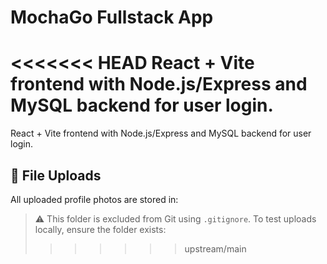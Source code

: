 # MochaGo Fullstack App

<<<<<<< HEAD
React + Vite frontend with Node.js/Express and MySQL backend for user login.
=======
React + Vite frontend with Node.js/Express and MySQL backend for user login.


## 📁 File Uploads

All uploaded profile photos are stored in:


> ⚠️ This folder is excluded from Git using `.gitignore`. 
To test uploads locally, ensure the folder exists:
>>>>>>> upstream/main

